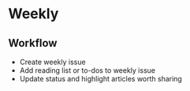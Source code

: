 # Weekly

## Workflow

- Create weekly issue
- Add reading list or to-dos to weekly issue
- Update status and highlight articles worth sharing
